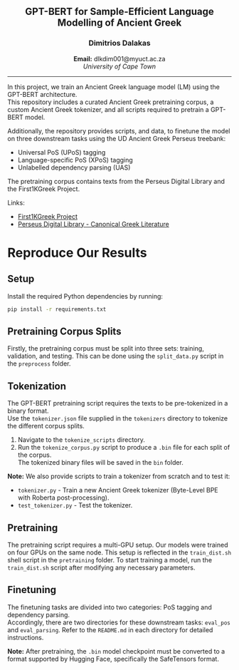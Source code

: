 <h2 align="center"><b>GPT-BERT for Sample-Efficient Language Modelling of Ancient Greek</b></h2>
<h3 align="center">Dimitrios Dalakas</h3>
<p align="center">
  <b>Email:</b> dlkdim001@myuct.ac.za<br>
  <i>University of Cape Town</i>
</p>

---

In this project, we train an Ancient Greek language model (LM) using the GPT-BERT architecture.  
This repository includes a curated Ancient Greek pretraining corpus, a custom Ancient Greek tokenizer, and all scripts required to pretrain a GPT-BERT model.

Additionally, the repository provides scripts, and data, to finetune the model on three downstream tasks using the UD Ancient Greek Perseus treebank:

- Universal PoS (UPoS) tagging
- Language-specific PoS (XPoS) tagging
- Unlabelled dependency parsing (UAS)

The pretraining corpus contains texts from the Perseus Digital Library and the First1KGreek Project.

Links:

- [First1KGreek Project](https://github.com/OpenGreekAndLatin/First1KGreek)
- [Perseus Digital Library - Canonical Greek Literature](https://github.com/PerseusDL/canonical-greekLit)

# Reproduce Our Results

## Setup

Install the required Python dependencies by running:

```bash
pip install -r requirements.txt
```

## Pretraining Corpus Splits

Firstly, the pretraining corpus must be split into three sets: training, validation, and testing.
This can be done using the `split_data.py` script in the `preprocess` folder.

## Tokenization

The GPT-BERT pretraining script requires the texts to be pre-tokenized in a binary format.  
Use the `tokenizer.json` file supplied in the `tokenizers` directory to tokenize the different corpus splits.

1. Navigate to the `tokenize_scripts` directory.
2. Run the `tokenize_corpus.py` script to produce a `.bin` file for each split of the corpus.  
   The tokenized binary files will be saved in the `bin` folder.

**Note:** We also provide scripts to train a tokenizer from scratch and to test it:

- `tokenizer.py` - Train a new Ancient Greek tokenizer (Byte-Level BPE with Roberta post-processing).
- `test_tokenizer.py` - Test the tokenizer.

## Pretraining

The pretraining script requires a multi-GPU setup. Our models were trained on four GPUs on the same node. This setup is reflected in the `train_dist.sh` shell script in the `pretraining` folder. To start training a model, run the `train_dist.sh` script after modifying any necessary parameters.

## Finetuning

The finetuning tasks are divided into two categories: PoS tagging and dependency parsing.  
Accordingly, there are two directories for these downstream tasks: `eval_pos` and `eval_parsing`. Refer to the `README.md` in each directory for detailed instructions.

**Note:** After pretraining, the `.bin` model checkpoint must be converted to a format supported by Hugging Face, specifically the SafeTensors format.
